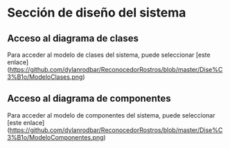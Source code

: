 # Sección de diseño del sistema

## Acceso al diagrama de clases

Para acceder al modelo de clases del sistema, puede seleccionar [este enlace]
(https://github.com/dylanrodbar/ReconocedorRostros/blob/master/Dise%C3%B1o/ModeloClases.png)


## Acceso al diagrama de componentes 

Para acceder al modelo de componentes del sistema, puede seleccionar [este enlace]
(https://github.com/dylanrodbar/ReconocedorRostros/blob/master/Dise%C3%B1o/ModeloComponentes.png)
